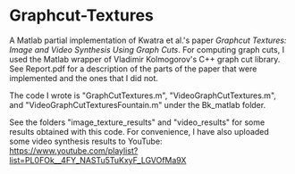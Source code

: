 # Graphcut-Textures
A Matlab partial implementation of Kwatra et al.'s paper *Graphcut Textures: Image and Video Synthesis Using Graph Cuts*. For computing graph cuts, I used the Matlab wrapper of Vladimir Kolmogorov's C++ graph cut library. See Report.pdf for a description of the parts of the paper that were implemented and the ones that I did not.

The code I wrote is "GraphCutTextures.m", "VideoGraphCutTextures.m", and "VideoGraphCutTexturesFountain.m" under the Bk_matlab folder.

See the folders "image_texture_results" and "video_results" for some results obtained with this code.
For convenience, I have also uploaded some video synthesis results to YouTube: https://www.youtube.com/playlist?list=PL0FOk__4FY_NASTu5TuKxyF_LGVOfMa9X
